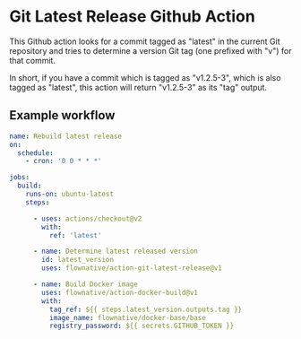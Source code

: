 # Git Latest Release Github Action

This Github action looks for a commit tagged as "latest" in the current Git repository and tries
to determine a version Git tag (one prefixed with "v") for that commit.

In short, if you have a commit which is tagged as "v1.2.5-3", which is also tagged as "latest",
this action will return "v1.2.5-3" as its "tag" output.

## Example workflow

````yaml
name: Rebuild latest release
on:
  schedule:
    - cron: '0 0 * * *'

jobs:
  build:
    runs-on: ubuntu-latest
    steps:

      - uses: actions/checkout@v2
        with:
          ref: 'latest'

      - name: Determine latest released version
        id: latest_version
        uses: flownative/action-git-latest-release@v1

      - name: Build Docker image
        uses: flownative/action-docker-build@v1
        with:
          tag_ref: ${{ steps.latest_version.outputs.tag }}
          image_name: flownative/docker-base/base
          registry_password: ${{ secrets.GITHUB_TOKEN }}
````
